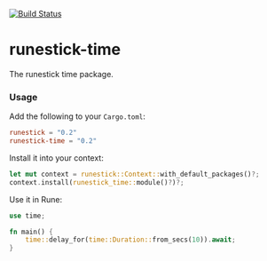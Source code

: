 [![Build Status](https://github.com/udoprog/runestick/workflows/Build/badge.svg)](https://github.com/udoprog/runestick/actions)

# runestick-time

The runestick time package.

### Usage

Add the following to your `Cargo.toml`:

```toml
runestick = "0.2"
runestick-time = "0.2"
```

Install it into your context:

```rust
let mut context = runestick::Context::with_default_packages()?;
context.install(runestick_time::module()?)?;
```

Use it in Rune:

```rust
use time;

fn main() {
    time::delay_for(time::Duration::from_secs(10)).await;
}
```
